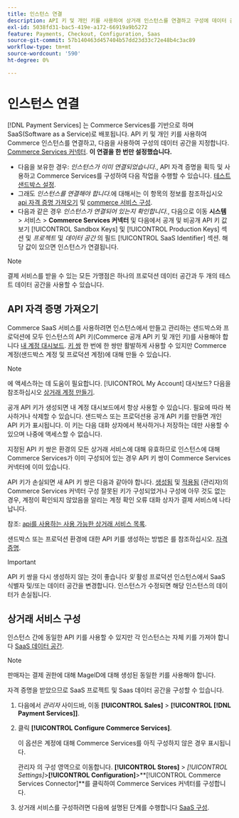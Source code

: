 ```yaml
---
title: 인스턴스 연결
description: API 키 및 개인 키를 사용하여 상거래 인스턴스를 연결하고 구성에 데이터 공간을 지정합니다.
exl-id: 5038fd31-bac5-419e-a172-66919a9b5272
feature: Payments, Checkout, Configuration, Saas
source-git-commit: 57b140463d457404b57dd23d33c72e48b4c3ac89
workflow-type: tm+mt
source-wordcount: '590'
ht-degree: 0%

---
```


# 인스턴스 연결

[!DNL Payment Services] 는 Commerce Services를 기반으로 하며 SaaS(Software as a Service)로 배포됩니다. API 키 및 개인 키를 사용하여 Commerce 인스턴스를 연결하고, 다음을 사용하여 구성의 데이터 공간을 지정합니다. [Commerce Services 커넥터](https://experienceleague.adobe.com/docs/commerce-merchant-services/user-guides/saas.html). **이 연결을 한 번만 설정했습니다.**

* 다음을 보유한 경우: *인스턴스가 이미 연결되었습니다.*, API 자격 증명을 획득 및 사용하고 Commerce Services를 구성하여 다음 작업을 수행할 수 있습니다. [테스트 샌드박스 설정](https://experienceleague.adobe.com/docs/commerce-merchant-services/payment-services/get-started/sandbox.html).
* 그래도 *인스턴스를 연결해야 합니다.*&#x200B;에 대해서는 이 항목의 정보를 참조하십시오 [api 자격 증명 가져오기](#obtain-api-credentials) 및 [commerce 서비스 구성](#configure-commerce-services).
* 다음과 같은 경우 *인스턴스가 연결되어 있는지 확인합니다.*, 다음으로 이동 **시스템** > 서비스 > **Commerce Services 커넥터** 및 다음에서 공개 및 비공개 API 키 값 보기 [!UICONTROL Sandbox Keys] 및 [!UICONTROL Production Keys] 섹션 및 *프로젝트* 및 *데이터 공간* 의 필드 [!UICONTROL SaaS Identifier] 섹션. 해당 값이 있으면 인스턴스가 연결됩니다.

>[!NOTE]
>
>결제 서비스를 받을 수 있는 모든 가맹점은 하나의 프로덕션 데이터 공간과 두 개의 테스트 데이터 공간을 사용할 수 있습니다.

## API 자격 증명 가져오기

Commerce SaaS 서비스를 사용하려면 인스턴스에서 만들고 관리하는 샌드박스와 프로덕션에 모두 인스턴스의 API 키(Commerce 공개 API 키 및 개인 키)를 사용해야 합니다 [내 계정 대시보드](https://account.magento.com/customer/account/login). [키 쌍](https://docs.magento.com/user-guide/configuration/services/saas.html) 한 번에 한 쌍만 활발하게 사용할 수 있지만 Commerce 계정(샌드박스 계정 및 프로덕션 계정)에 대해 만들 수 있습니다.

>[!NOTE]
>
>에 액세스하는 데 도움이 필요합니다. [!UICONTROL My Account] 대시보드? 다음을 참조하십시오 [상거래 계정 만들기](https://docs.magento.com/user-guide/magento/magento-account-create.html).

공개 API 키가 생성되면 내 계정 대시보드에서 항상 사용할 수 있습니다. 필요에 따라 복사하거나 삭제할 수 있습니다. 샌드박스 또는 프로덕션용 공개 API 키를 만들면 개인 API 키가 표시됩니다. 이 키는 다음 대화 상자에서 복사하거나 저장하는 데만 사용할 수 있으며 나중에 액세스할 수 없습니다.

지정된 API 키 쌍은 환경의 모든 상거래 서비스에 대해 유효하므로 인스턴스에 대해 Commerce Services가 이미 구성되어 있는 경우 API 키 쌍이 Commerce Services 커넥터에 이미 있습니다.

API 키가 손실되면 새 API 키 쌍은 다음과 같아야 합니다. [생성됨](https://experienceleague.adobe.com/docs/commerce-merchant-services/payment-services/get-started/connect.html#generate-an-api-key-and-private-key) 및 [적용됨](https://experienceleague.adobe.com/docs/commerce-merchant-services/payment-services/get-started/connect.html#configure-saas-project) (관리자)의 Commerce Services 커넥터 구성 잘못된 키가 구성되었거나 구성에 아무 것도 없는 경우, 계정이 확인되지 않았음을 알리는 계정 확인 오류 대화 상자가 결제 서비스에 나타납니다.

참조: [api를 사용하는 사용 가능한 상거래 서비스 목록](https://docs.magento.com/user-guide/system/saas.html#available-services).

샌드박스 또는 프로덕션 환경에 대한 API 키를 생성하는 방법은 를 참조하십시오. [자격 증명](https://experienceleague.adobe.com/docs/commerce-merchant-services/user-guides/saas.html#apikey).

>[!IMPORTANT]
>
>API 키 쌍을 다시 생성하지 않는 것이 좋습니다 *및* 활성 프로덕션 인스턴스에서 SaaS 식별자 및/또는 데이터 공간을 변경합니다. 인스턴스가 수정되면 해당 인스턴스의 데이터가 손실됩니다.

## 상거래 서비스 구성

인스턴스 간에 동일한 API 키를 사용할 수 있지만 각 인스턴스는 자체 키를 가져야 합니다 [SaaS 데이터 공간](https://experienceleague.adobe.com/docs/commerce-merchant-services/user-guides/saas.html#saasenv).

>[!NOTE]
>
>판매자는 결제 권한에 대해 MageID에 대해 생성된 동일한 키를 사용해야 합니다.

자격 증명을 받았으므로 SaaS 프로젝트 및 Saas 데이터 공간을 구성할 수 있습니다.

1. 다음에서 _관리자_ 사이드바, 이동 **[!UICONTROL Sales]** > **[!UICONTROL [!DNL Payment Services]]**.
1. 클릭 **[!UICONTROL Configure Commerce Services]**.

   이 옵션은 계정에 대해 Commerce Services를 아직 구성하지 않은 경우 표시됩니다.

   관리자 의 구성 영역으로 이동합니다. **[!UICONTROL Stores]** > _[!UICONTROL Settings]_>**[!UICONTROL Configuration]**>**[!UICONTROL Commerce Services Connector]**를 클릭하여 Commerce Services 커넥터를 구성합니다.

1. 상거래 서비스를 구성하려면 다음에 설명된 단계를 수행합니다 [SaaS 구성](https://experienceleague.adobe.com/docs/commerce-merchant-services/user-guides/integration-services/saas.html#saasenv).
